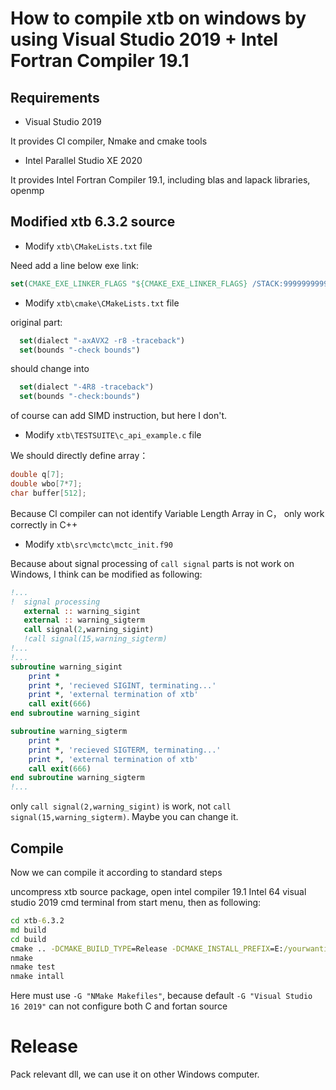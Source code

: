 # How to compile xtb on windows by using Visual Studio 2019 + Intel Fortran Compiler 19.1

## Requirements
* Visual Studio 2019

It provides Cl compiler, Nmake and cmake tools
* Intel Parallel Studio XE 2020

It provides Intel Fortran Compiler 19.1, including blas and lapack libraries, openmp

## Modified xtb 6.3.2 source
* Modify `xtb\CMakeLists.txt` file

Need add a line below exe link:
```cmake
set(CMAKE_EXE_LINKER_FLAGS "${CMAKE_EXE_LINKER_FLAGS} /STACK:9999999999")
```
* Modify `xtb\cmake\CMakeLists.txt` file

original part:
```cmake
  set(dialect "-axAVX2 -r8 -traceback")
  set(bounds "-check bounds")
```
should change into 
```cmake
  set(dialect "-4R8 -traceback")
  set(bounds "-check:bounds")
```
of course can add SIMD instruction, but here I don't.
* Modify `xtb\TESTSUITE\c_api_example.c` file

We should directly define array：
```c
double q[7];
double wbo[7*7];
char buffer[512];
```
Because Cl compiler can not identify Variable Length Array in C， only work correctly in C++

* Modify `xtb\src\mctc\mctc_init.f90`

Because about signal processing of `call signal` parts is not work on Windows, I think can be modified as following:
```fortran
!...
!  signal processing
   external :: warning_sigint
   external :: warning_sigterm
   call signal(2,warning_sigint)
   !call signal(15,warning_sigterm)
!...
!...
subroutine warning_sigint
    print *
    print *, 'recieved SIGINT, terminating...'
    print *, 'external termination of xtb'
    call exit(666)
end subroutine warning_sigint

subroutine warning_sigterm
    print *
    print *, 'recieved SIGTERM, terminating...'
    print *, 'external termination of xtb'
    call exit(666)
end subroutine warning_sigterm
!...
```
only `call signal(2,warning_sigint)` is work, not `call signal(15,warning_sigterm)`. Maybe you can change it.

## Compile
Now we can compile it according to standard steps

uncompress xtb source package, open intel compiler 19.1 Intel 64 visual studio 2019 cmd terminal from start menu, then as following:
```cmd
cd xtb-6.3.2
md build
cd build
cmake .. -DCMAKE_BUILD_TYPE=Release -DCMAKE_INSTALL_PREFIX=E:/yourwantinstallpath -G "NMake Makefiles"
nmake
nmake test
nmake intall
```
Here must use `-G "NMake Makefiles"`, because default `-G "Visual Studio 16 2019"` can not configure both C and fortan source

# Release
Pack relevant dll, we can use it on other Windows computer.


